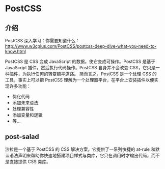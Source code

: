 # PostCSS

## 介绍

PostCSS 深入学习：你需要知道什么：
http://www.w3cplus.com/PostCSS/postcss-deep-dive-what-you-need-to-know.html

PostCSS 是 CSS 变成 JavaScript 的数据，使它变成可操作。PostCSS 是基于 JavaScript 插件，然后执行代码操作。PostCSS 自身并不会改变 CSS，它只是一种插件，为执行任何的转变铺平道路。
简而言之，PostCSS 是一个处理 CSS 的工具，事实上可以把 PostCSS 理解为一个处理器平台，在平台上安装插件以便实现许多功能：

- 优化代码
- 添加未来语法
- 处理兼容性
- 添加变量和逻辑
- 等...

## post-salad

沙拉是一个基于 PostCSS 的 CSS 解决方案，它提供了一系列快捷的 at-rule 和默认语法声明来帮助你快速地搭建项目样式与类库，它只在调用时才输出代码，而不是直接提供 CSS 类库。
